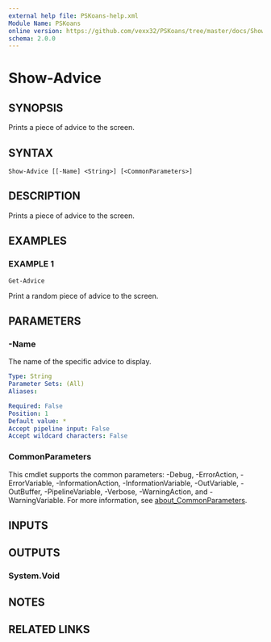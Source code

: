 ```yaml
---
external help file: PSKoans-help.xml
Module Name: PSKoans
online version: https://github.com/vexx32/PSKoans/tree/master/docs/Show-Advice.md
schema: 2.0.0
---
```


# Show-Advice

## SYNOPSIS
Prints a piece of advice to the screen.

## SYNTAX

```
Show-Advice [[-Name] <String>] [<CommonParameters>]
```

## DESCRIPTION
Prints a piece of advice to the screen.

## EXAMPLES

### EXAMPLE 1
```
Get-Advice
```

Print a random piece of advice to the screen.

## PARAMETERS

### -Name
The name of the specific advice to display.

```yaml
Type: String
Parameter Sets: (All)
Aliases:

Required: False
Position: 1
Default value: *
Accept pipeline input: False
Accept wildcard characters: False
```

### CommonParameters
This cmdlet supports the common parameters: -Debug, -ErrorAction, -ErrorVariable, -InformationAction, -InformationVariable, -OutVariable, -OutBuffer, -PipelineVariable, -Verbose, -WarningAction, and -WarningVariable. For more information, see [about_CommonParameters](http://go.microsoft.com/fwlink/?LinkID=113216).

## INPUTS

## OUTPUTS

### System.Void
## NOTES

## RELATED LINKS

